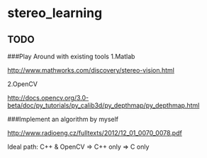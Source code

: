 # stereo_learning

## TODO

###Play Around with existing tools
1.Matlab

http://www.mathworks.com/discovery/stereo-vision.html

2.OpenCV

http://docs.opencv.org/3.0-beta/doc/py_tutorials/py_calib3d/py_depthmap/py_depthmap.html


###Implement an algorithm by myself

http://www.radioeng.cz/fulltexts/2012/12_01_0070_0078.pdf

Ideal path: C++ & OpenCV => C++ only => C only

